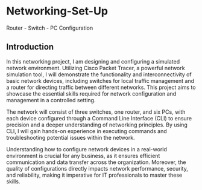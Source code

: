 # Networking-Set-Up
 Router - Switch - PC Configuration


## Introduction

In this networking project, I am designing and configuring a simulated network environment. Utilizing Cisco Packet Tracer, a powerful network simulation tool, I will demonstrate the functionality and interconnectivity of basic network devices, including switches for local traffic management and a router for directing traffic between different networks. This project aims to showcase the essential skills required for network configuration and management in a controlled setting.

The network will consist of three switches, one router, and six PCs, with each device configured through a Command Line Interface (CLI) to ensure precision and a deeper understanding of networking principles. By using CLI, I will gain hands-on experience in executing commands and troubleshooting potential issues within the network.

Understanding how to configure network devices in a real-world environment is crucial for any business, as it ensures efficient communication and data transfer across the organization. Moreover, the quality of configurations directly impacts network performance, security, and reliability, making it imperative for IT professionals to master these skills. 


